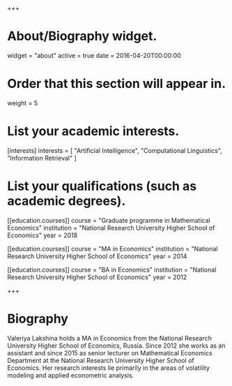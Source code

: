 +++
# About/Biography widget.
widget = "about"
active = true
date = 2016-04-20T00:00:00

# Order that this section will appear in.
weight = 5

# List your academic interests.
[interests]
  interests = [
    "Artificial Intelligence",
    "Computational Linguistics",
    "Information Retrieval"
  ]

# List your qualifications (such as academic degrees).
[[education.courses]]
  course = "Graduate programme in Mathematical Economics"
  institution = "National Research University Higher School of Economics"
  year = 2018

[[education.courses]]
  course = "MA in Economics"
  institution = "National Research University Higher School of Economics"
  year = 2014

[[education.courses]]
  course = "BA in Economics"
  institution = "National Research University Higher School of Economics"
  year = 2012
 
+++

# Biography

Valeriya Lakshina holds a MA in Economics from the National Research University Higher School of Economics, Russia. Since 2012 she works as an assistant and since 2015 as senior lecturer on Mathematical Economics Department at the National Research University Higher School of Economics. Her research interests lie primarily in the areas of volatility modeling and applied econometric analysis. 
